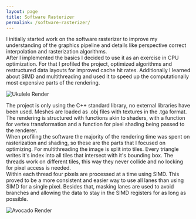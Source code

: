 ```yaml
---
layout: page
title: Software Rasterizer
permalink: /software-rasterizer/
---
```


I initially started work on the software rasterizer to improve my understanding of the graphics pipeline and details like perspective correct interpolation and 
rasterization algorithms.  
After I implemented the basics I decided to use it as an exercise in CPU optimization. For that I profiled the project, optimized algorithms and restructured data layouts for
improved cache hit rates. Additionally I learned about SIMD and multithreading and used it to speed up the computationally most expensive parts of the rendering.

<img src="/images/SoftwareRasterizer/ukulele.png" alt="Ukulele Render"/>

The project is only using the C++ standard library, no external libraries have been used. Meshes are loaded as .obj files with textures in the .tga format. 
The rendering is structured with functions akin to shaders, with a function for vertex transformation and a function for pixel shading being passed to the renderer.  
When profiling the software the majority of the rendering time was spent on rasterization and shading, so these are the parts that I focused on optimizing.
For multithreading the image is split into tiles. Every triangle writes it's index into all tiles that intersect with it's bounding box. 
The threads work on different tiles, this way they never collide and no locking for pixel access is needed.  
Within each thread four pixels are processed at a time using SIMD. This proved to be a more consistent and easier way to use all lanes than using SIMD for a 
single pixel. Besides that, masking lanes are used to avoid branches and allowing the data to stay in the SIMD registers for as long as possible. 

<img src="/images/SoftwareRasterizer/avocado.png" alt="Avocado Render">